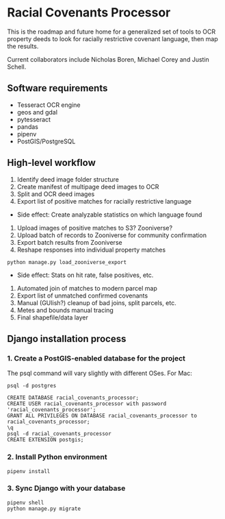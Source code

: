 # Racial Covenants Processor

This is the roadmap and future home for a generalized set of tools to OCR property deeds to look for racially restrictive covenant language, then map the results.

Current collaborators include Nicholas Boren, Michael Corey and Justin Schell.

## Software requirements
- Tesseract OCR engine
- geos and gdal
- pytesseract
- pandas
- pipenv
- PostGIS/PostgreSQL

## High-level workflow

1. Identify deed image folder structure
1. Create manifest of multipage deed images to OCR
1. Split and OCR deed images
1. Export list of positive matches for racially restrictive language
  - Side effect: Create analyzable statistics on which language found
1. Upload images of positive matches to S3? Zooniverse?
1. Upload batch of records to Zooniverse for community confirmation
1. Export batch results from Zooniverse
1. Reshape responses into individual property matches
```
python manage.py load_zooniverse_export
```
  - Side effect: Stats on hit rate, false positives, etc.
1. Automated join of matches to modern parcel map
1. Export list of unmatched confirmed covenants
1. Manual (GUIish?) cleanup of bad joins, split parcels, etc.
1. Metes and bounds manual tracing
1. Final shapefile/data layer

## Django installation process

### 1. Create a PostGIS-enabled database for the project
The psql command will vary slightly with different OSes. For Mac:
```
psql -d postgres

CREATE DATABASE racial_covenants_processor;
CREATE USER racial_covenants_processor with password 'racial_covenants_processor';
GRANT ALL PRIVILEGES ON DATABASE racial_covenants_processor to racial_covenants_processor;
\q
psql -d racial_covenants_processor
CREATE EXTENSION postgis;

```

### 2. Install Python environment
```
pipenv install
```

### 3. Sync Django with your database
```
pipenv shell
python manage.py migrate
```
